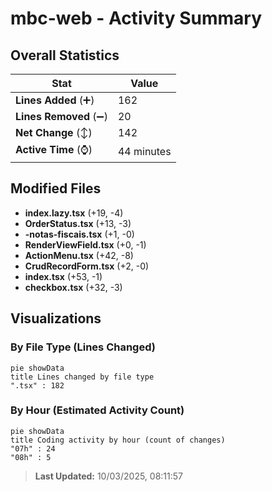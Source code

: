 # mbc-web - Activity Summary 

## Overall Statistics

| Stat                   | Value                                                             |
| ---------------------- | ----------------------------------------------------------------- |
| **Lines Added** (➕)   | 162                                          |
| **Lines Removed** (➖) | 20                                        |
| **Net Change** (↕)    | 142                |
| **Active Time** (⌚)   | 44 minutes |


## Modified Files
- **index.lazy.tsx** (+19, -4)
- **OrderStatus.tsx** (+13, -3)
- **-notas-fiscais.tsx** (+1, -0)
- **RenderViewField.tsx** (+0, -1)
- **ActionMenu.tsx** (+42, -8)
- **CrudRecordForm.tsx** (+2, -0)
- **index.tsx** (+53, -1)
- **checkbox.tsx** (+32, -3)

## Visualizations

### By File Type (Lines Changed)

```mermaid
pie showData
title Lines changed by file type
".tsx" : 182
```

### By Hour (Estimated Activity Count)

```mermaid
pie showData
title Coding activity by hour (count of changes)
"07h" : 24
"08h" : 5
```


> **Last Updated:** 10/03/2025, 08:11:57